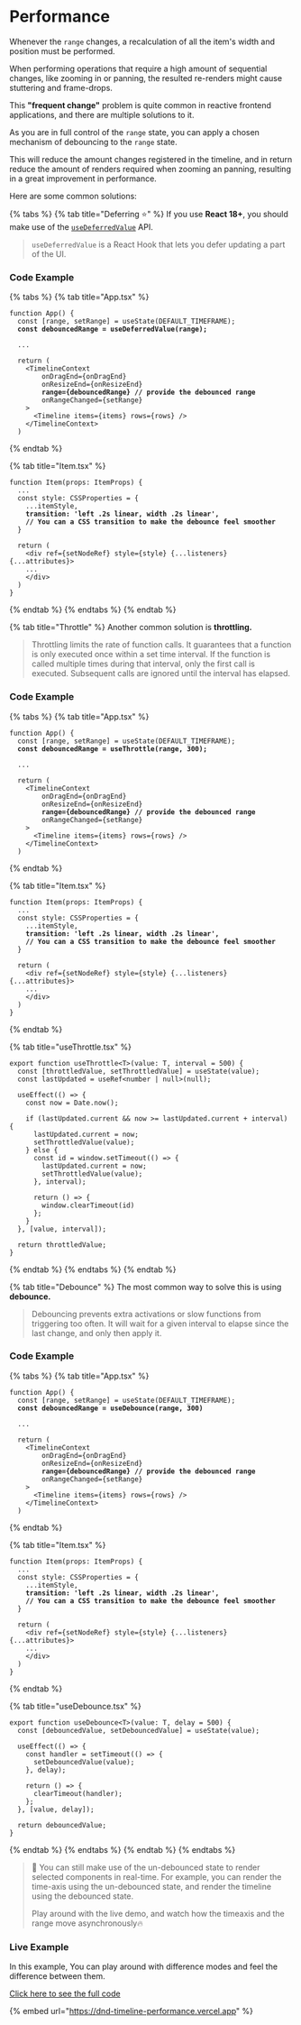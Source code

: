 # Performance

Whenever the `range` changes, a recalculation of all the item's width and position must be performed.

When performing operations that require a high amount of sequential changes, like zooming in or panning, the resulted re-renders might cause stuttering and frame-drops.

This **"frequent change"** problem is quite common in reactive frontend applications, and there are multiple solutions to it.

As you are in full control of the `range` state, you can  apply a chosen mechanism of debouncing to the `range` state.

This will reduce the amount changes registered in the timeline, and in return reduce the amount of renders required when zooming an panning, resulting in a great improvement in performance.

Here are some common solutions:

{% tabs %}
{% tab title="Deferring ⭐️" %}
If you use **React 18+**, you should make use of the [`useDeferredValue`](https://react.dev/reference/react/useDeferredValue) API.

> `useDeferredValue` is a React Hook that lets you defer updating a part of the UI.

### Code Example

{% tabs %}
{% tab title="App.tsx" %}
<pre class="language-tsx"><code class="lang-tsx">function App() {
  const [range, setRange] = useState(DEFAULT_TIMEFRAME);
<strong>  const debouncedRange = useDeferredValue(range);
</strong>  
  ...
  
  return (
    &#x3C;TimelineContext
        onDragEnd={onDragEnd}
        onResizeEnd={onResizeEnd}
<strong>        range={debouncedRange} // provide the debounced range
</strong>        onRangeChanged={setRange}
    >
      &#x3C;Timeline items={items} rows={rows} />
    &#x3C;/TimelineContext>
  )
</code></pre>
{% endtab %}

{% tab title="Item.tsx" %}
<pre class="language-tsx"><code class="lang-tsx">function Item(props: ItemProps) {
  ...
  const style: CSSProperties = {
    ...itemStyle,
<strong>    transition: 'left .2s linear, width .2s linear', 
</strong><strong>    // You can a CSS transition to make the debounce feel smoother
</strong>  }

  return (
    &#x3C;div ref={setNodeRef} style={style} {...listeners} {...attributes}>
    ...
    &#x3C;/div>
  )
}
</code></pre>
{% endtab %}
{% endtabs %}
{% endtab %}

{% tab title="Throttle" %}
Another common solution is **throttling.**

> Throttling limits the rate of function calls. It guarantees that a function is only executed once within a set time interval. If the function is called multiple times during that interval, only the first call is executed. Subsequent calls are ignored until the interval has elapsed.

### Code Example

{% tabs %}
{% tab title="App.tsx" %}
<pre class="language-tsx"><code class="lang-tsx">function App() {
  const [range, setRange] = useState(DEFAULT_TIMEFRAME);
<strong>  const debouncedRange = useThrottle(range, 300);
</strong>  
  ...
  
  return (
    &#x3C;TimelineContext
        onDragEnd={onDragEnd}
        onResizeEnd={onResizeEnd}
<strong>        range={debouncedRange} // provide the debounced range
</strong>        onRangeChanged={setRange}
    >
      &#x3C;Timeline items={items} rows={rows} />
    &#x3C;/TimelineContext>
  )
</code></pre>
{% endtab %}

{% tab title="Item.tsx" %}
<pre class="language-tsx"><code class="lang-tsx">function Item(props: ItemProps) {
  ...
  const style: CSSProperties = {
    ...itemStyle,
<strong>    transition: 'left .2s linear, width .2s linear', 
</strong><strong>    // You can a CSS transition to make the debounce feel smoother
</strong>  }

  return (
    &#x3C;div ref={setNodeRef} style={style} {...listeners} {...attributes}>
    ...
    &#x3C;/div>
  )
}
</code></pre>
{% endtab %}

{% tab title="useThrottle.tsx" %}
```tsx
export function useThrottle<T>(value: T, interval = 500) {
  const [throttledValue, setThrottledValue] = useState(value);
  const lastUpdated = useRef<number | null>(null);

  useEffect(() => {
    const now = Date.now();

    if (lastUpdated.current && now >= lastUpdated.current + interval) {
      lastUpdated.current = now;
      setThrottledValue(value);
    } else {
      const id = window.setTimeout(() => {
        lastUpdated.current = now;
        setThrottledValue(value);
      }, interval);

      return () => {
        window.clearTimeout(id)
      };
    }
  }, [value, interval]);

  return throttledValue;
}
```
{% endtab %}
{% endtabs %}
{% endtab %}

{% tab title="Debounce" %}
The most common way to solve this is using **debounce.**

> Debouncing prevents extra activations or slow functions from triggering too often. It will wait for a given interval to elapse since the last change, and only then apply it.

### Code Example

{% tabs %}
{% tab title="App.tsx" %}
<pre class="language-tsx"><code class="lang-tsx">function App() {
  const [range, setRange] = useState(DEFAULT_TIMEFRAME);
<strong>  const debouncedRange = useDebounce(range, 300)
</strong>  
  ...
  
  return (
    &#x3C;TimelineContext
        onDragEnd={onDragEnd}
        onResizeEnd={onResizeEnd}
<strong>        range={debouncedRange} // provide the debounced range
</strong>        onRangeChanged={setRange}
    >
      &#x3C;Timeline items={items} rows={rows} />
    &#x3C;/TimelineContext>
  )
</code></pre>
{% endtab %}

{% tab title="Item.tsx" %}
<pre class="language-tsx"><code class="lang-tsx">function Item(props: ItemProps) {
  ...
  const style: CSSProperties = {
    ...itemStyle,
<strong>    transition: 'left .2s linear, width .2s linear', 
</strong><strong>    // You can a CSS transition to make the debounce feel smoother
</strong>  }

  return (
    &#x3C;div ref={setNodeRef} style={style} {...listeners} {...attributes}>
    ...
    &#x3C;/div>
  )
}
</code></pre>
{% endtab %}

{% tab title="useDebounce.tsx" %}
```tsx
export function useDebounce<T>(value: T, delay = 500) {
  const [debouncedValue, setDebouncedValue] = useState(value);

  useEffect(() => {
    const handler = setTimeout(() => {
      setDebouncedValue(value);
    }, delay);

    return () => {
      clearTimeout(handler);
    };
  }, [value, delay]);

  return debouncedValue;
}
```
{% endtab %}
{% endtabs %}
{% endtab %}
{% endtabs %}

> 🧠 You can still make use of the un-debounced state to render selected components in real-time. For example, you can render the time-axis using the un-debounced state, and render the timeline using the debounced state.
>
> Play around with the live demo, and watch how the timeaxis and the range move asynchronously🔥

### Live Example

In this example, You can play around with difference modes and feel the difference between them.&#x20;

[Click here to see the full code](../../../examples/performance/src/App.tsx)

{% embed url="https://dnd-timeline-performance.vercel.app" %}
